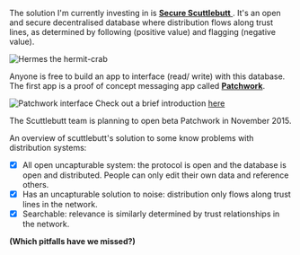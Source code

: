The solution I'm currently investing in is [**Secure Scuttlebutt** ](https://github.com/ssbc/docs). 
It's an open and secure decentralised database where distribution flows along trust lines, as determined by following (positive value) and flagging (negative value).

![Hermes the hermit-crab](https://avatars2.githubusercontent.com/u/10190339?v=3&s=200)

Anyone is free to build an app to interface (read/ write) with this database. The first app is a proof of concept messaging app called [**Patchwork**](https://github.com/ssbc/patchwork). 

![Patchwork interface](https://github.com/ssbc/patchwork/raw/master/screenshot.png)
Check out a brief introduction [here](https://www.youtube.com/watch?v=vmQUfZMCVJ0)

The Scuttlebutt team is planning to open beta Patchwork in November 2015.

An overview of scuttlebutt's solution to some know problems with distribution systems:

- [x] All open uncapturable system: the protocol is open and the database is open and distributed. People can only edit their own data and reference others.
- [x] Has an uncapturable solution to noise: distribution only flows along trust lines in the network.
- [x] Searchable: relevance is similarly determined by trust relationships in the network.

**(Which pitfalls have we missed?)**

